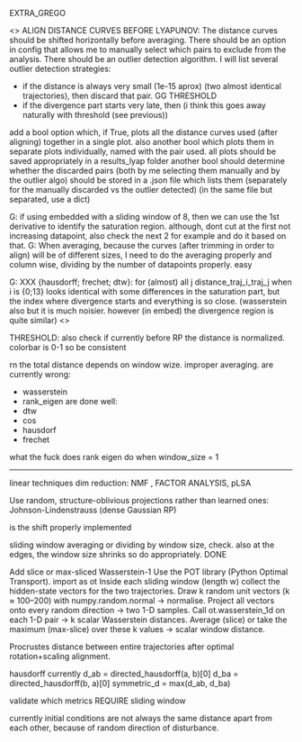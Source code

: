 EXTRA_GREGO

<>
ALIGN DISTANCE CURVES BEFORE LYAPUNOV: 
The distance curves should be shifted horizontally before averaging.
There should be an option in config that allows me to manually select which pairs to exclude from the analysis.
There should be an outlier detection algorithm. I will list several outlier detection strategies:
- if the distance is always very small (1e-15 aprox) (two almost identical trajectories), then discard that pair. GG THRESHOLD
- if the divergence part starts very late, then (i think this goes away naturally with threshold (see previous))

add a bool option which, if True, plots all the distance curves used (after aligning) together in a single plot.
also another bool which plots them in separate plots individually, named with the pair used.
all plots should be saved appropriately in a results_lyap folder
another bool should determine whether the discarded pairs (both by me selecting them manually and by the outlier algo) should be stored in a .json file which lists them (separately for the manually discarded vs the outlier detected) (in the same file but separated, use a dict)


G: if using embedded with a sliding window of 8, then we can use the 1st derivative to identify the saturation region. although, dont cut at the first not increasing datapoint, also check the next 2 for example and do it based on that.
G: When averaging, because the curves (after trimming in order to align) will be of different sizes, I need to do the averaging properly and column wise, dividing by the number of datapoints properly. easy

G: XXX {hausdorff; frechet; dtw}: for (almost) all j distance_traj_i_traj_j when i is {0;13} looks identical with some differences in the saturation part, but the index where divergence starts and everything is so close.
(wasserstein also but it is much noisier. however (in embed) the divergence region is quite similar)
<>

THRESHOLD: also check if currently before RP the distance is normalized. colorbar is 0-1 so be consistent

rn the total distance depends on window wize. improper averaging.
are currently wrong:
- wasserstein
- rank_eigen
are done well:
- dtw
- cos
- hausdorf
- frechet


what the fuck does rank eigen do when window_size = 1


-------------------


linear techniques dim reduction: NMF , FACTOR ANALYSIS, pLSA

Use random, structure-oblivious projections rather than learned ones:
Johnson-Lindenstrauss (dense Gaussian RP)

is the shift properly implemented

sliding window averaging or dividing by window size, check. also at the edges, the window size shrinks so do appropriately. DONE

Add  slice or max-sliced Wasserstein-1 
Use the POT library (Python Optimal Transport). import as ot
Inside each sliding window (length w) collect the hidden-state vectors for the two trajectories.
Draw k random unit vectors (k ≈ 100–200) with numpy.random.normal → normalise.
Project all vectors onto every random direction → two 1-D samples.
Call ot.wasserstein_1d on each 1-D pair → k scalar Wasserstein distances.
Average (slice) or take the maximum (max-slice) over these k values → scalar window distance.


Procrustes distance between entire trajectories after optimal rotation+scaling alignment.


hausdorff currently
d_ab = directed_hausdorff(a, b)[0]
d_ba = directed_hausdorff(b, a)[0]
symmetric_d = max(d_ab, d_ba)




validate which metrics REQUIRE sliding window



currently initial conditions are not always the same distance apart from each other, because of random direction of disturbance.